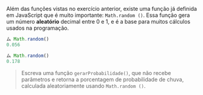 Além das funções vistas no exercício anterior, existe uma função já definida em JavaScript que é muito importante: `Math.random ()`.
Essa função gera um número **aleatório** decimal entre 0 e 1, e é a base para muitos cálculos usados na programação.

 ```javascript
 ム Math.random()
 0.056

 ム Math.random()
 0.178
 ```
> Escreva uma função `gerarProbabilidade()`, que não recebe parâmetros e retorna a porcentagem de probabilidade de chuva, calculada aleatoriamente usando `Math.random ()`.


